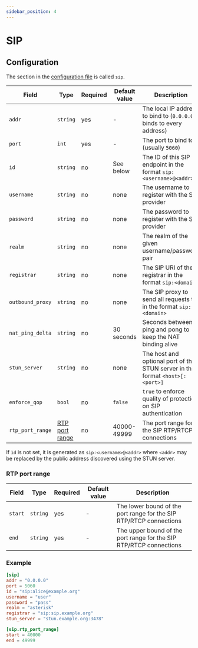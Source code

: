 ```yaml
---
sidebar_position: 4
---
```


# SIP

## Configuration

The section in the [configuration file](configuration.md) is called `sip`.

| Field            | Type                              | Required | Default value | Description                                                                   |
| ---------------- | --------------------------------- | -------- | ------------- | ----------------------------------------------------------------------------- |
| `addr`           | `string`                          | yes      | -             | The local IP address to bind to (`0.0.0.0` binds to every address)            |
| `port`           | `int`                             | yes      | -             | The port to bind to (usually `5060`)                                          |
| `id`             | `string`                          | no       | See below     | The ID of this SIP endpoint in the format `sip:<username>@<addr>`             |
| `username`       | `string`                          | no       | none          | The username to register with the SIP provider                                |
| `password`       | `string`                          | no       | none          | The password to register with the SIP provider                                |
| `realm`          | `string`                          | no       | none          | The realm of the given username/password pair                                 |
| `registrar`      | `string`                          | no       | none          | The SIP URI of the registrar in the format `sip:<domain>`                     |
| `outbound_proxy` | `string`                          | no       | none          | The SIP proxy to send all requests to in the format `sip:<domain>`            |
| `nat_ping_delta` | `string`                          | no       | 30 seconds    | Seconds between ping and pong to keep the NAT binding alive                   |
| `stun_server`    | `string`                          | no       | none          | The host and optional port of the STUN server in the format `<host>[:<port>]` |
| `enforce_qop`    | `bool`                            | no       | `false`       | `true` to enforce quality of protection on SIP authentication                 |
| `rtp_port_range` | [RTP port range](#rtp-port-range) | no       | 40000-49999   | The port range for the SIP RTP/RTCP connections                               |

If `ìd` is not set, it is generated as `sip:<username>@<addr>` where `<addr>` may be replaced by the public address discovered using the STUN server.

### RTP port range

| Field   | Type     | Required | Default value | Description                                                        |
| ------- | -------- | -------- | ------------- | ------------------------------------------------------------------ |
| `start` | `string` | yes      | -             | The lower bound of the port range for the SIP RTP/RTCP connections |
| `end`   | `string` | yes      | -             | The upper bound of the port range for the SIP RTP/RTCP connections |

### Example

```toml
[sip]
addr = "0.0.0.0"
port = 5060
id = "sip:alice@example.org"
username = "user"
password = "pass"
realm = "asterisk"
registrar = "sip:sip.example.org"
stun_server = "stun.example.org:3478"

[sip.rtp_port_range]
start = 40000
end = 49999
```

